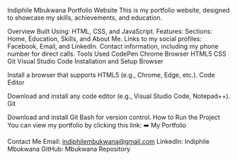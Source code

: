 Indiphile Mbukwana
Portfolio Website
This is my portfolio website, designed to showcase my skills, achievements, and education.

Overview
Built Using: HTML, CSS, and JavaScript.
Features:
Sections: Home, Education, Skills, and About Me.
Links to my social profiles: Facebook, Email, and LinkedIn.
Contact information, including my phone number for direct calls.
Tools Used
CodePen
Chrome Browser
HTML5
CSS
Git
Visual Studio Code
Installation and Setup
Browser

Install a browser that supports HTML5 (e.g., Chrome, Edge, etc.).
Code Editor

Download and install any code editor (e.g., Visual Studio Code, Notepad++).
Git

Download and install Git Bash for version control.
How to Run the Project
You can view my portfolio by clicking this link:
➡️ My Portfolio

Contact Me
Email: indiphilembukwana@gmail.com
LinkedIn: Indiphile Mbukwana
GitHub: Mbukwana Repository

